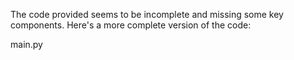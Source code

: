 The code provided seems to be incomplete and missing some key components. Here's a more complete version of the code:

main.py
